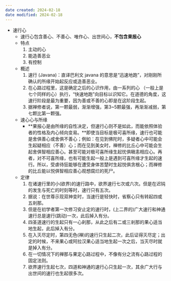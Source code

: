 ```yaml
---
date created: 2024-02-18
date modified: 2024-02-18
---
```

- 速行心
    - 速行心包含善心、不善心、唯作心、出世间心，**不包含果报心** 
    - 特点
        1. 主动的心
        2. 能造善恶业
        3. 有控制
    - 概述
        1. 速行 (Javana)：直译巴利文 javana 的意思是“迅速地跑”，对刚刚所确认的所缘开始起反应或造善恶业。
        2. 在心路过程里，这是确定之后的心识作用，由一系列的心 （一般上是七个同样的心）执行，“快速地跑”向目标以识知它。在道德的角度，这速行阶段是最为重要，因为善或不善的心即是在这阶段生起。
        3. 据禅修者说，第一颗最弱，渐渐增强，第3~5颗最强，再渐渐减弱，第七颗比第一颗强。    
    - 速心心与所缘
        - **果报心是由所缘的自性决定，但速行心则不是如此，而能依照体验者的性格及内心倾向变易。**即使当目标是极可喜所缘，速行也可能是舍俱善心或舍俱不善心；例如：在见到佛陀时，多疑者心中可能会生起疑相应（不善）心；而在见到美女时，禅修的比丘心中可能会生起舍俱智相应善心。甚至可能对极可喜所缘生起忧俱瞋恚相应心。再者，对不可喜所缘，也有可能生起一般上是遇到可喜所缘才生起的速行。所以，受虐待狂能够在遭受身体苦楚时生起悦俱贪根心；而禅修的比丘能以悦俱智相应善心观想腐烂的死尸。
    - 定律
        1. 在诸速行里的小(欲界)的速行路中，欲界速行七次或六次。但是在迟钝的发生与死亡的时刻等时，速行只有五次。
        2. 据说：在世尊示现双神变时，当速行是轻快时，省察心只有转起四或五剎那。
        3. 但是在初学者第一次修习安止定的速行时，(上二界的)广大速行和神通速行总是速行(跳动)一次，此后掉入有分。
        4. 四圣道速行的生起只有一心刹那，从此之后有二或三剎那的果心适当地生起，此后掉入有分。
        5. 在入灭尽定时，第四无色(禅)的速行只生起二次，此后证得灭尽定；出定的时候，不来果心或阿拉汉果心适当地生起一次之后，当灭尽时就是掉入有分。
        6. 在一切情况下的禅那与果定心路过程中，不像有分之流有心路过程的固定法则。
        7. 欲界速行生起七次，四道和神通的速行心只生起一次，其余广大行与出世间的速行也生起很多次。
